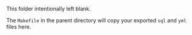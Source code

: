 This folder intentionally left blank.

The `Makefile` in the parent directory will copy your exported `sql` and `yml`
files here.
